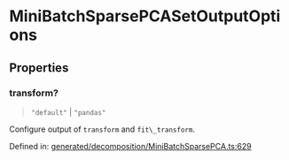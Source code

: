 # MiniBatchSparsePCASetOutputOptions

## Properties

### transform?

> `"default"` \| `"pandas"`

Configure output of `transform` and `fit\_transform`.

Defined in:  [generated/decomposition/MiniBatchSparsePCA.ts:629](https://github.com/transitive-bullshit/scikit-learn-ts/blob/b59c1ff/packages/sklearn/src/generated/decomposition/MiniBatchSparsePCA.ts#L629)
